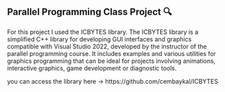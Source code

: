 ## Parallel Programming Class Project 🔍
<p> For this project I used the ICBYTES library. The ICBYTES library is a simplified C++ library for developing GUI interfaces and graphics compatible with Visual Studio 2022, developed by the instructor of the parallel programming course.  It includes examples and various utilities for graphics programming that can be ideal for projects involving animations, interactive graphics, game development or diagnostic tools.</p>
<p>you can access the library here -> https://github.com/cembaykal/ICBYTES </p>
